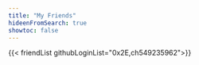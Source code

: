 ```yaml
---
title: "My Friends"
hideenFromSearch: true
showtoc: false
---
```


{{< friendList githubLoginList="0x2E,ch549235962">}}